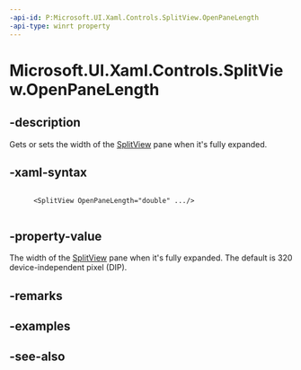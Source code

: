 ```yaml
---
-api-id: P:Microsoft.UI.Xaml.Controls.SplitView.OpenPaneLength
-api-type: winrt property
---
```


<!-- Property syntax
public double OpenPaneLength { get;  set; }
-->

# Microsoft.UI.Xaml.Controls.SplitView.OpenPaneLength

## -description
Gets or sets the width of the [SplitView](splitview.md) pane when it's fully expanded.

## -xaml-syntax
```xaml

      <SplitView OpenPaneLength="double" .../>
    
```


## -property-value
The width of the [SplitView](splitview.md) pane when it's fully expanded. The default is 320 device-independent pixel (DIP).

## -remarks

## -examples

## -see-also
